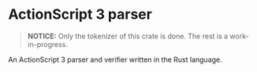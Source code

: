 # ActionScript 3 parser

> **NOTICE:** Only the tokenizer of this crate is done. The rest is a work-in-progress.

An ActionScript 3 parser and verifier written in the Rust language.